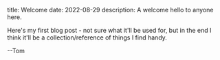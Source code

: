 title: Welcome
date: 2022-08-29
description: A welcome hello to anyone here.

Here's my first blog post - not sure what it'll be used for, but in the end I
think it'll be a collection/reference of things I find handy.

--Tom
